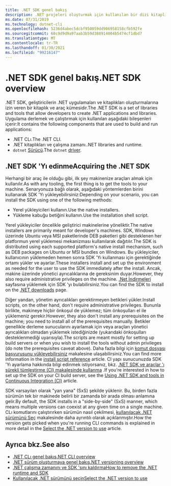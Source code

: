 ```yaml
---
title: .NET SDK genel bakış
description: .NET projeleri oluşturmak için kullanılan bir dizi kitaplık ve araç olan .NET SDK hakkında bilgi edinin.
ms.date: 07/31/2019
ms.technology: dotnet-cli
ms.openlocfilehash: 5236d4abec5dcbf950059dd906958158cfb592fe
ms.sourcegitcommit: 68c9d9d9a97aab3b59d388914004b5474cf1dbd7
ms.translationtype: MT
ms.contentlocale: tr-TR
ms.lasthandoff: 01/30/2021
ms.locfileid: "99216147"
---
```

# <a name="net-sdk-overview"></a><span data-ttu-id="77a0b-103">.NET SDK genel bakış</span><span class="sxs-lookup"><span data-stu-id="77a0b-103">.NET SDK overview</span></span>

<span data-ttu-id="77a0b-104">.NET SDK, geliştiricilerin .NET uygulamaları ve kitaplıkları oluşturmalarına izin veren bir kitaplık ve araç kümesidir.</span><span class="sxs-lookup"><span data-stu-id="77a0b-104">The .NET SDK is a set of libraries and tools that allow developers to create .NET applications and libraries.</span></span> <span data-ttu-id="77a0b-105">Uygulama derlemek ve çalıştırmak için kullanılan aşağıdaki bileşenleri içerir:</span><span class="sxs-lookup"><span data-stu-id="77a0b-105">It contains the following components that are used to build and run applications:</span></span>

- <span data-ttu-id="77a0b-106">.NET CLı.</span><span class="sxs-lookup"><span data-stu-id="77a0b-106">The .NET CLI.</span></span>
- <span data-ttu-id="77a0b-107">.NET kitaplıkları ve çalışma zamanı.</span><span class="sxs-lookup"><span data-stu-id="77a0b-107">.NET libraries and runtime.</span></span>
- <span data-ttu-id="77a0b-108">`dotnet` [Sürücü](tools/index.md#driver).</span><span class="sxs-lookup"><span data-stu-id="77a0b-108">The `dotnet` [driver](tools/index.md#driver).</span></span>

## <a name="acquiring-the-net-sdk"></a><span data-ttu-id="77a0b-109">.NET SDK 'Yı edinme</span><span class="sxs-lookup"><span data-stu-id="77a0b-109">Acquiring the .NET SDK</span></span>

<span data-ttu-id="77a0b-110">Herhangi bir araç ile olduğu gibi, ilk şey makinenize araçları almak için kullanılır.</span><span class="sxs-lookup"><span data-stu-id="77a0b-110">As with any tooling, the first thing is to get the tools to your machine.</span></span> <span data-ttu-id="77a0b-111">Senaryonuza bağlı olarak, aşağıdaki yöntemlerden birini kullanarak SDK 'Yı yükleyebilirsiniz:</span><span class="sxs-lookup"><span data-stu-id="77a0b-111">Depending on your scenario, you can install the SDK using one of the following methods:</span></span>

- <span data-ttu-id="77a0b-112">Yerel yükleyicileri kullanın.</span><span class="sxs-lookup"><span data-stu-id="77a0b-112">Use the native installers.</span></span>
- <span data-ttu-id="77a0b-113">Yükleme kabuğu betiğini kullanın.</span><span class="sxs-lookup"><span data-stu-id="77a0b-113">Use the installation shell script.</span></span>

<span data-ttu-id="77a0b-114">Yerel yükleyiciler öncelikle geliştirici makinelerine yöneliktir.</span><span class="sxs-lookup"><span data-stu-id="77a0b-114">The native installers are primarily meant for developer's machines.</span></span> <span data-ttu-id="77a0b-115">SDK, Windows üzerinde Ubuntu veya MSI paketlerinde DEB paketleri gibi desteklenen her platformun yerel yüklemesi mekanizması kullanılarak dağıtılır.</span><span class="sxs-lookup"><span data-stu-id="77a0b-115">The SDK is distributed using each supported platform's native install mechanism, such as DEB packages on Ubuntu or MSI bundles on Windows.</span></span> <span data-ttu-id="77a0b-116">Bu yükleyiciler, kullanıcının yüklemeden hemen sonra SDK 'Yı kullanması için gerektiğinde ortamı yükler ve ayarlar.</span><span class="sxs-lookup"><span data-stu-id="77a0b-116">These installers install and set up the environment as needed for the user to use the SDK immediately after the install.</span></span> <span data-ttu-id="77a0b-117">Ancak, makine üzerinde yönetici ayrıcalıklarına de gereksinim duyar.</span><span class="sxs-lookup"><span data-stu-id="77a0b-117">However, they also require administrative privileges on the machine.</span></span> <span data-ttu-id="77a0b-118">[.Net İndirmeleri](https://dotnet.microsoft.com/download) sayfasına yüklemek için SDK 'yı bulabilirsiniz.</span><span class="sxs-lookup"><span data-stu-id="77a0b-118">You can find the SDK to install on the [.NET downloads](https://dotnet.microsoft.com/download) page.</span></span>

<span data-ttu-id="77a0b-119">Diğer yandan, yönetim ayrıcalıkları gerektirmeyen betikleri yükler.</span><span class="sxs-lookup"><span data-stu-id="77a0b-119">Install scripts, on the other hand, don't require administrative privileges.</span></span> <span data-ttu-id="77a0b-120">Bununla birlikte, makineye hiçbir önkoşul de yüklemez; tüm önkoşulları el ile yüklemeniz gerekir.</span><span class="sxs-lookup"><span data-stu-id="77a0b-120">However, they also don't install any prerequisites on the machine; you need to install all of the prerequisites manually.</span></span> <span data-ttu-id="77a0b-121">Betikler genellikle derleme sunucularını ayarlamak için veya araçları yönetici ayrıcalıkları olmadan yüklemek istediğinizde (yukarıdaki önkoşulları desteklenmediği uyarısıyla).</span><span class="sxs-lookup"><span data-stu-id="77a0b-121">The scripts are meant mostly for setting up build servers or when you wish to install the tools without admin privileges (do note the prerequisites caveat above).</span></span> <span data-ttu-id="77a0b-122">Daha fazla bilgi için [komut dosyası başvurusunu yükleyebilirsiniz](tools/dotnet-install-script.md) makalesine ulaşabilirsiniz.</span><span class="sxs-lookup"><span data-stu-id="77a0b-122">You can find more information in the [install script reference](tools/dotnet-install-script.md) article.</span></span> <span data-ttu-id="77a0b-123">CI yapı sunucunuzda SDK 'Yı ayarlama hakkında bilgi edinmek istiyorsanız, bkz. [.NET SDK ve araçlar 'ı sürekli tümleştirme (CI) makalesinde kullanma](tools/using-ci-with-cli.md) .</span><span class="sxs-lookup"><span data-stu-id="77a0b-123">If you're interested in how to set up the SDK on your CI build server, see the [Using .NET SDK and tools in Continuous Integration (CI)](tools/using-ci-with-cli.md) article.</span></span>

<span data-ttu-id="77a0b-124">SDK varsayılan olarak "yan yana" (SxS) şekilde yüklenir. Bu, birden fazla sürümün tek bir makinede belirli bir zamanda bir arada olması anlamına gelir.</span><span class="sxs-lookup"><span data-stu-id="77a0b-124">By default, the SDK installs in a "side-by-side" (SxS) manner, which means multiple versions can coexist at any given time on a single machine.</span></span> <span data-ttu-id="77a0b-125">CLı komutlarını çalıştırırken sürümün nasıl çekilmesi, [kullanılacak .NET sürümünü Seç](versions/selection.md) makalesinde daha ayrıntılı olarak açıklanmıştır.</span><span class="sxs-lookup"><span data-stu-id="77a0b-125">How the version gets picked when you're running CLI commands is explained in more detail in the [Select the .NET version to use](versions/selection.md) article.</span></span>

## <a name="see-also"></a><span data-ttu-id="77a0b-126">Ayrıca bkz.</span><span class="sxs-lookup"><span data-stu-id="77a0b-126">See also</span></span>

- [<span data-ttu-id="77a0b-127">.NET CLı genel bakış</span><span class="sxs-lookup"><span data-stu-id="77a0b-127">.NET CLI overview</span></span>](tools/index.md)
- [<span data-ttu-id="77a0b-128">.NET sürüm oluşturmaya genel bakış</span><span class="sxs-lookup"><span data-stu-id="77a0b-128">.NET versioning overview</span></span>](versions/index.md)
- [<span data-ttu-id="77a0b-129">.NET çalışma zamanını ve SDK 'sını kaldırma</span><span class="sxs-lookup"><span data-stu-id="77a0b-129">How to remove the .NET runtime and SDK</span></span>](install/remove-runtime-sdk-versions.md)
- [<span data-ttu-id="77a0b-130">Kullanılacak .NET sürümünü seçin</span><span class="sxs-lookup"><span data-stu-id="77a0b-130">Select the .NET version to use</span></span>](versions/selection.md)
